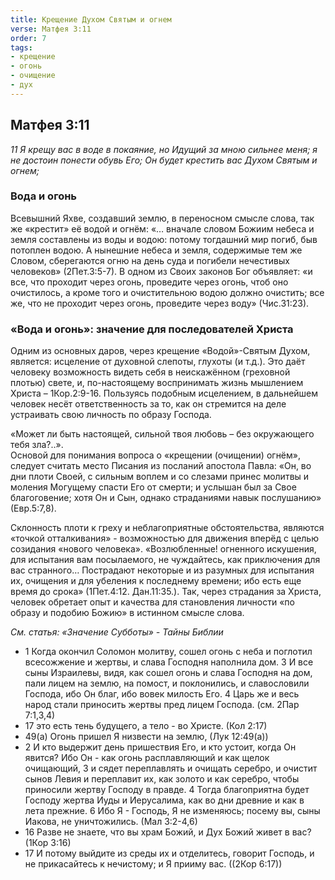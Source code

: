 ```yaml
---
title: Крещение Духом Святым и огнем
verse: Матфея 3:11
order: 7
tags: 
- крещение
- огонь
- очищение
- дух
---
```


## Матфея 3:11

*11 Я крещу вас в воде в покаяние, но Идущий за мною сильнее меня; я не достоин понести обувь Его; Он будет крестить вас Духом Святым и огнем;*

### Вода и огонь

Всевышний Яхве, создавший землю, в переносном смысле слова, так же «крестит» её водой и огнём: «… вначале словом Божиим небеса и земля составлены из воды и водою: потому тогдашний мир погиб, быв потоплен водою.  А нынешние небеса и земля, содержимые тем же Словом, сберегаются огню на день суда и погибели нечестивых человеков» (2Пет.3:5-7). В одном из Своих законов Бог объявляет: «и все, что проходит через огонь, проведите через огонь, чтоб оно очистилось, а кроме того и очистительною водою должно очистить; все же, что не проходит через огонь, проведите через воду» (Чис.31:23). 

### «Вода и огонь»: значение для последователей Христа

Одним из основных даров, через крещение «Водой»-Святым Духом, является: исцеление от духовной слепоты, глухоты (и т.д.). Это даёт человеку возможность видеть себя  в неискажённом (греховной плотью) свете, и, по-настоящему воспринимать жизнь мышлением Христа – 1Кор.2:9-16. Пользуясь подобным исцелением, в дальнейшем человек несёт ответственность за то, как он стремится на деле устраивать свою личность по образу Господа.

«Может ли быть настоящей, сильной твоя любовь – без окружающего тебя зла?..».   
Основой для понимания вопроса о «крещении (очищении) огнём», следует считать место Писания из посланий апостола Павла: «Он, во дни плоти Своей, с сильным воплем и со слезами принес молитвы и моления Могущему спасти Его от смерти; и услышан был за Свое благоговение; хотя Он и Сын, однако страданиями навык послушанию» (Евр.5:7,8). 

Склонность плоти к греху и неблагоприятные обстоятельства, являются «точкой отталкивания» - возможностью для движения вперёд с целью созидания «нового человека».  «Возлюбленные! огненного искушения, для испытания вам посылаемого, не чуждайтесь, как приключения для вас странного… Пострадают некоторые и из разумных для испытания их, очищения и для убеления к последнему времени; ибо есть еще время до срока» (1Пет.4:12. Дан.11:35.). Так, через страдания за Христа, человек обретает опыт и качества для становления личности «по образу и подобию Божию» в истинном смысле слова.

*См. статья: «Значение Субботы» - Тайны Библии*

- 1 Когда окончил Соломон молитву, сошел огонь с неба и поглотил всесожжение и жертвы, и слава Господня наполнила дом. 3 И все сыны Израилевы, видя, как сошел огонь и слава Господня на дом, пали лицем на землю, на помост, и поклонились, и славословили Господа, ибо Он благ, ибо вовек милость Его. 4 Царь же и весь народ стали приносить жертвы пред лицем Господа. (см. 2Пар 7:1,3,4)
- 17 это есть тень будущего, а тело - во Христе. (Кол 2:17)
- 49(а) Огонь пришел Я низвести на землю, (Лук 12:49(а))
- 2 И кто выдержит день пришествия Его, и кто устоит, когда Он явится? Ибо Он - как огонь расплавляющий и как щелок очищающий, 3 и сядет переплавлять и очищать серебро, и очистит сынов Левия и переплавит их, как золото и как серебро, чтобы приносили жертву Господу в правде. 4 Тогда благоприятна будет Господу жертва Иуды и Иерусалима, как во дни древние и как в лета прежние. 6 Ибо Я - Господь, Я не изменяюсь; посему вы, сыны Иакова, не уничтожились. (Мал 3:2-4,6)
- 16 Разве не знаете, что вы храм Божий, и Дух Божий живет в вас? (1Кор 3:16)
- 17 И потому выйдите из среды их и отделитесь, говорит Господь, и не прикасайтесь к нечистому; и Я прииму вас. ((2Кор 6:17))